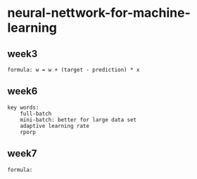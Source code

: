 # neural-nettwork-for-machine-learning
## week3

    formula: w = w + (target - prediction) * x

## week6

    key words:
        full-batch
        mini-batch: better for large data set
        adaptive learning rate
        rporp

## week7

    formula:
        
